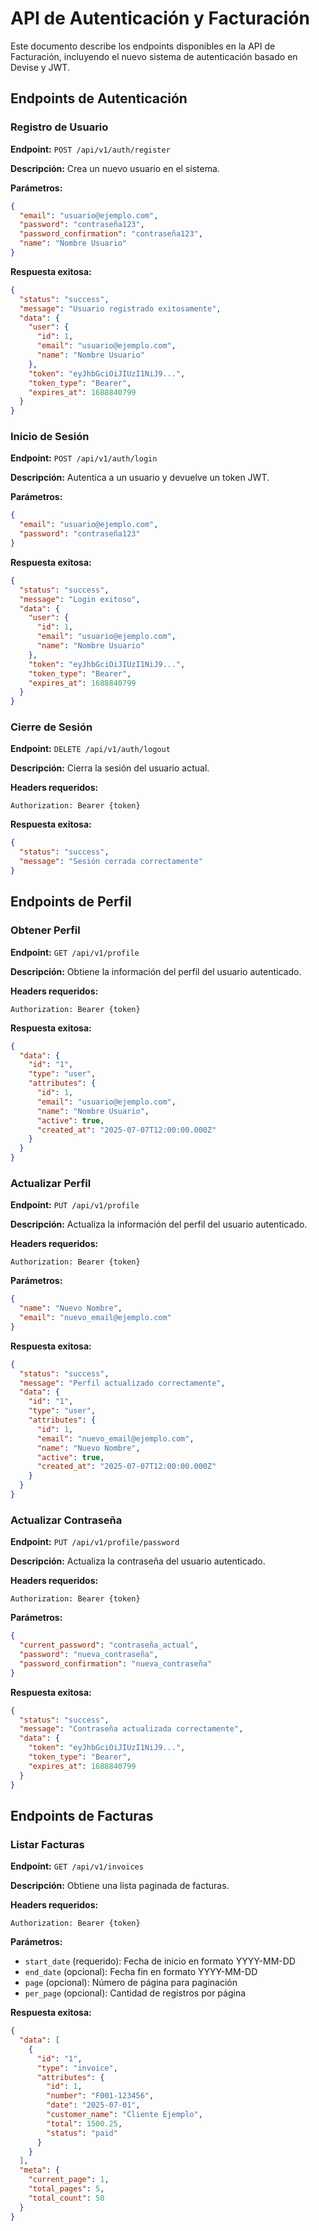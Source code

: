 # API de Autenticación y Facturación

Este documento describe los endpoints disponibles en la API de Facturación, incluyendo el nuevo sistema de autenticación basado en Devise y JWT.

## Endpoints de Autenticación

### Registro de Usuario

**Endpoint:** `POST /api/v1/auth/register`

**Descripción:** Crea un nuevo usuario en el sistema.

**Parámetros:**
```json
{
  "email": "usuario@ejemplo.com",
  "password": "contraseña123",
  "password_confirmation": "contraseña123",
  "name": "Nombre Usuario"
}
```

**Respuesta exitosa:**
```json
{
  "status": "success",
  "message": "Usuario registrado exitosamente",
  "data": {
    "user": {
      "id": 1,
      "email": "usuario@ejemplo.com",
      "name": "Nombre Usuario"
    },
    "token": "eyJhbGciOiJIUzI1NiJ9...",
    "token_type": "Bearer",
    "expires_at": 1688840799
  }
}
```

### Inicio de Sesión

**Endpoint:** `POST /api/v1/auth/login`

**Descripción:** Autentica a un usuario y devuelve un token JWT.

**Parámetros:**
```json
{
  "email": "usuario@ejemplo.com",
  "password": "contraseña123"
}
```

**Respuesta exitosa:**
```json
{
  "status": "success",
  "message": "Login exitoso",
  "data": {
    "user": {
      "id": 1,
      "email": "usuario@ejemplo.com",
      "name": "Nombre Usuario"
    },
    "token": "eyJhbGciOiJIUzI1NiJ9...",
    "token_type": "Bearer",
    "expires_at": 1688840799
  }
}
```

### Cierre de Sesión

**Endpoint:** `DELETE /api/v1/auth/logout`

**Descripción:** Cierra la sesión del usuario actual.

**Headers requeridos:**
```
Authorization: Bearer {token}
```

**Respuesta exitosa:**
```json
{
  "status": "success",
  "message": "Sesión cerrada correctamente"
}
```

## Endpoints de Perfil

### Obtener Perfil

**Endpoint:** `GET /api/v1/profile`

**Descripción:** Obtiene la información del perfil del usuario autenticado.

**Headers requeridos:**
```
Authorization: Bearer {token}
```

**Respuesta exitosa:**
```json
{
  "data": {
    "id": "1",
    "type": "user",
    "attributes": {
      "id": 1,
      "email": "usuario@ejemplo.com",
      "name": "Nombre Usuario",
      "active": true,
      "created_at": "2025-07-07T12:00:00.000Z"
    }
  }
}
```

### Actualizar Perfil

**Endpoint:** `PUT /api/v1/profile`

**Descripción:** Actualiza la información del perfil del usuario autenticado.

**Headers requeridos:**
```
Authorization: Bearer {token}
```

**Parámetros:**
```json
{
  "name": "Nuevo Nombre",
  "email": "nuevo_email@ejemplo.com"
}
```

**Respuesta exitosa:**
```json
{
  "status": "success",
  "message": "Perfil actualizado correctamente",
  "data": {
    "id": "1",
    "type": "user",
    "attributes": {
      "id": 1,
      "email": "nuevo_email@ejemplo.com",
      "name": "Nuevo Nombre",
      "active": true,
      "created_at": "2025-07-07T12:00:00.000Z"
    }
  }
}
```

### Actualizar Contraseña

**Endpoint:** `PUT /api/v1/profile/password`

**Descripción:** Actualiza la contraseña del usuario autenticado.

**Headers requeridos:**
```
Authorization: Bearer {token}
```

**Parámetros:**
```json
{
  "current_password": "contraseña_actual",
  "password": "nueva_contraseña",
  "password_confirmation": "nueva_contraseña"
}
```

**Respuesta exitosa:**
```json
{
  "status": "success",
  "message": "Contraseña actualizada correctamente",
  "data": {
    "token": "eyJhbGciOiJIUzI1NiJ9...",
    "token_type": "Bearer",
    "expires_at": 1688840799
  }
}
```

## Endpoints de Facturas

### Listar Facturas

**Endpoint:** `GET /api/v1/invoices`

**Descripción:** Obtiene una lista paginada de facturas.

**Headers requeridos:**
```
Authorization: Bearer {token}
```

**Parámetros:**
- `start_date` (requerido): Fecha de inicio en formato YYYY-MM-DD
- `end_date` (opcional): Fecha fin en formato YYYY-MM-DD
- `page` (opcional): Número de página para paginación
- `per_page` (opcional): Cantidad de registros por página

**Respuesta exitosa:**
```json
{
  "data": [
    {
      "id": "1",
      "type": "invoice",
      "attributes": {
        "id": 1,
        "number": "F001-123456",
        "date": "2025-07-01",
        "customer_name": "Cliente Ejemplo",
        "total": 1500.25,
        "status": "paid"
      }
    }
  ],
  "meta": {
    "current_page": 1,
    "total_pages": 5,
    "total_count": 50
  }
}
```
